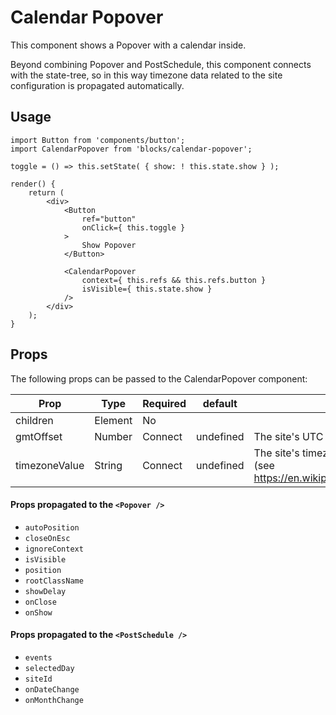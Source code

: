 Calendar Popover
================

This component shows a Popover with a calendar inside.

Beyond combining Popover and PostSchedule, this component connects with the state-tree, so in this way timezone data related to the site configuration is propagated automatically.


## Usage

```es6
import Button from 'components/button';
import CalendarPopover from 'blocks/calendar-popover';

toggle = () => this.setState( { show: ! this.state.show } );

render() {
	return (
		<div>
			<Button
				ref="button"
				onClick={ this.toggle }
			>
				Show Popover
			</Button>

			<CalendarPopover
				context={ this.refs && this.refs.button }
				isVisible={ this.state.show }
			/>
		</div>
	);
}
```

## Props

The following props can be passed to the CalendarPopover component:

| Prop          | Type    | Required | default      | description
| ------------- | ------- | -------- | ------------ | -----------
| children      | Element | No       |
| gmtOffset     | Number  | Connect  | undefined    | The site's UTC offset.
| timezoneValue | String  | Connect  | undefined    | The site's timezone value, in the format of 'America/Araguaina (see https://en.wikipedia.org/wiki/List_of_tz_database_time_zones).

#### Props propagated to the `<Popover />`

* `autoPosition`
* `closeOnEsc`
* `ignoreContext`
* `isVisible`
* `position`
* `rootClassName`
* `showDelay`
* `onClose`
* `onShow`

#### Props propagated to the `<PostSchedule />`

 * `events`
 * `selectedDay`
 * `siteId`
 * `onDateChange`
 * `onMonthChange`

